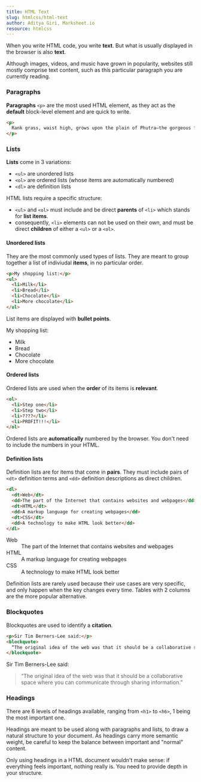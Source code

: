 ```yaml
---
title: HTML Text
slug: htmlcss/html-text
author: Aditya Giri, Marksheet.io
resource: htmlcss
---
```


When you write HTML code, you write **text**. But what is usually displayed in the browser is also **text**.

Although images, videos, and music have grown in popularity, websites still mostly comprise text content, such as this particular paragraph you are currently reading.

### Paragraphs

**Paragraphs** `<p>` are the most used HTML element, as they act as the **default** block-level element and are quick to write.

```html
<p>
  Rank grass, waist high, grows upon the plain of Phutra—the gorgeous flowering grass of the inner world, each particular blade of which is tipped with a tiny, five-pointed blossom—brilliant little stars of varying colors that twinkle in the green foliage to add still another charm to the weird, yet lovely, landscape.
</p>
```

### Lists

**Lists** come in 3 variations:

* `<ul>` are unordered lists
* `<ol>` are ordered lists (whose items are automatically numbered)
* `<dl>` are definition lists

HTML lists require a specific structure:

* `<ul>` and `<ol>` must include and be direct **parents** of `<li>` which stands for **list items**.
* consequently, `<li>` elements can not be used on their own, and must be direct **children** of either a `<ul>` or a `<ol>`.

#### Unordered lists

They are the most commonly used types of lists. They are meant to group together a list of indiviudal **items**, in no particular order.

```html
<p>My shopping list:</p>
<ul>
  <li>Milk</li>
  <li>Bread</li>
  <li>Chocolate</li>
  <li>More chocolate</li>
</ul>
```

List items are displayed with **bullet points**.

<div class="result">
  <p>My shopping list:</p>
  <ul>
    <li>Milk</li>
    <li>Bread</li>
    <li>Chocolate</li>
    <li>More chocolate</li>
  </ul>
</div>

#### Ordered lists

Ordered lists are used when the **order** of its items is **relevant**.

```html
<ol>
  <li>Step one</li>
  <li>Step two</li>
  <li>????</li>
  <li>PROFIT!!!</li>
</ol>
```

Ordered lists are **automatically** numbered by the browser. You don't need to include the numbers in your HTML.

#### Definition lists

Definition lists are for items that come in **pairs**. They must include pairs of `<dt>` definition terms and `<dd>` definition descriptions as direct children.

```html
<dl>
  <dt>Web</dt>
  <dd>The part of the Internet that contains websites and webpages</dd>
  <dt>HTML</dt>
  <dd>A markup language for creating webpages</dd>
  <dt>CSS</dt>
  <dd>A technology to make HTML look better</dd>
</dl>
```

<div class="result">
  <dl>
    <dt>Web</dt>
    <dd>The part of the Internet that contains websites and webpages</dd>
    <dt>HTML</dt>
    <dd>A markup language for creating webpages</dd>
    <dt>CSS</dt>
    <dd>A technology to make HTML look better</dd>
  </dl>
</div>

Definition lists are rarely used because their use cases are very specific, and only happen when the key changes every time. Tables with 2 columns are the more popular alternative.

### Blockquotes

Blockquotes are used to identify a **citation**.

```html
<p>Sir Tim Berners-Lee said:</p>
<blockquote>
  “The original idea of the web was that it should be a collaborative space where you can communicate through sharing information.”
</blockquote>
```

<div class="result">
  <p>Sir Tim Berners-Lee said:</p>
  <blockquote>
    “The original idea of the web was that it should be a collaborative space where you can communicate through sharing information.”
  </blockquote>
</div>

### Headings

There are 6 levels of headings available, ranging from `<h1>` to `<h6>`, 1 being the most important one.

Headings are meant to be used along with paragraphs and lists, to draw a natural structure to your document. As headings carry more semantic weight, be careful to keep the balance between important and "normal" content.

Only using headings in a HTML document wouldn't make sense: if everything feels important, nothing really is. You need to provide depth in your structure.